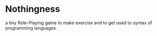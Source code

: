 # Nothingness
a tiny Role-Playing game to make exercise and to get used to syntax of programming languages.

